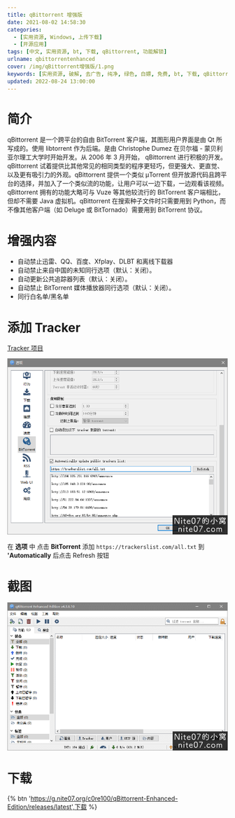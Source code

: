 ```yaml
---
title: qBittorrent 增强版
date: 2021-08-02 14:58:30
categories:
  - [实用资源, Windows, 上传下载]
  - [开源应用]
tags: [中文, 实用资源, bt, 下载, qBittorrent, 功能解锁]
urlname: qbittorrentenhanced
cover: /img/qBittorrent增强版/1.png
keywords: [实用资源, 破解, 去广告, 纯净, 绿色, 白嫖, 免费, bt, 下载, qBittorrent, 功能解锁]
updated: 2022-08-24 13:00:00
---
```


# 简介

qBittorrent 是一个跨平台的自由 BitTorrent 客户端，其图形用户界面是由 Qt 所写成的。使用 libtorrent 作为后端。是由 Christophe Dumez 在贝尔福 - 蒙贝利亚尔理工大学时开始开发。从 2006 年 3 月开始， qBittorrent 进行积极的开发。qBittorrent 试着提供比其他常见的相同类型的程序更轻巧，但更强大、更直觉、以及更有吸引力的外观。qBittorrent 提供一个类似 μTorrent 但开放源代码且跨平台的选择，并加入了一个类似流的功能，让用户可以一边下载，一边观看该视频。qBittorrent 拥有的功能大略可与 Vuze 等其他较流行的 BitTorrent 客户端相比，但却不需要 Java 虚拟机。qBittorrent 在搜索种子文件时只需要用到 Python，而不像其他客户端（如 Deluge 或 BitTornado）需要用到 BitTorrent 协议。

# 增强内容

- 自动禁止迅雷、QQ、百度、Xfplay、DLBT 和离线下载器
- 自动禁止来自中国的未知同行选项（默认：关闭）。
- 自动更新公共追踪器列表（默认：关闭）。
- 自动禁止 BitTorrent 媒体播放器同行选项（默认：关闭）。
- 同行白名单/黑名单

# 添加 Tracker

[Tracker 项目](https://trackerslist.com/#/zh)

![](/img/qBittorrent增强版/2.png)

在 **选项** 中 点击 **BitTorrent** 添加 `https://trackerslist.com/all.txt` 到 **'Automatically** 后点击 Refresh 按钮

# 截图

![](/img/qBittorrent增强版/3.png)

# 下载

{% btn 'https://g.nite07.org/c0re100/qBittorrent-Enhanced-Edition/releases/latest',下载 %}
